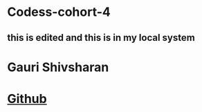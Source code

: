 # Codess-cohort-4
## this is edited and this is in my local system 

# Gauri Shivsharan 
# [Github](https://github.com/S-Gauri-23)
